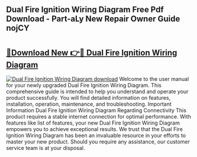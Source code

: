 ## Dual Fire Ignition Wiring Diagram Free Pdf Download - Part-aLy New Repair Owner Guide nojCY

# <h2><a href="http://dfkydqh.blite.top/?on=Dual+Fire+Ignition+Wiring+Diagram">🔗Download New 👉🔴 Dual Fire Ignition Wiring Diagram</a></h2>

[![Dual Fire Ignition Wiring Diagram download](https://i.imgur.com/lujVjoI.png)](http://dfkydqh.blite.top/?on=Dual+Fire+Ignition+Wiring+Diagram)
Welcome to the user manual for your newly upgraded Dual Fire Ignition Wiring Diagram. This comprehensive guide is intended to help you understand and operate your product successfully. You will find detailed information on features, installation, operation, maintenance, and troubleshooting. Important Information Dual Fire Ignition Wiring Diagram Regarding Connectivity This product requires a stable internet connection for optimal performance. With features like list of features, your new Dual Fire Ignition Wiring Diagram empowers you to achieve exceptional results. We trust that the Dual Fire Ignition Wiring Diagram has been an invaluable resource in your efforts to master your new product. Should you require any assistance, our customer service team is at your disposal.
